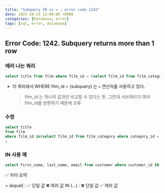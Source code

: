 ```yaml
---
title: "Subquery IN vs = ; error code 1242"
date: 2025-10-23 12:00:00 +0900
categories: [Database, error]
tags: [sql, error, database]
---
```


## Error Code: 1242. Subquery returns more than 1 row

### 에러 나는 쿼리

```sql
select title from film where film_id = (select film_id from film_category where category_id = (select category_id from category where name = 'Action'))
```

- 이 쿼리에서 WHERE film_id = (subquery) 는 `=` 연산자를 사용하고 있다.
  > film_id 는 하나의 값과만 비교할 수 있다는 뜻. 그런데 서브쿼리가 여러 film_id를 반환하기 때문에 오류

### 수정

```sql
select title
from film
where film_id in(select film_id from film_category where category_id = (select category_id from category where name = 'Action'))
;
```

### IN 사용 예

```sql
select first_name, last_name, email from customer where customer_id IN (select customer_id from rental);
```

✅ 차이 요약

= (equal) : ✅ 단일 값 ❌ 여러 값
IN (...) : ❌ 단일 값 ✅ 여러 값
